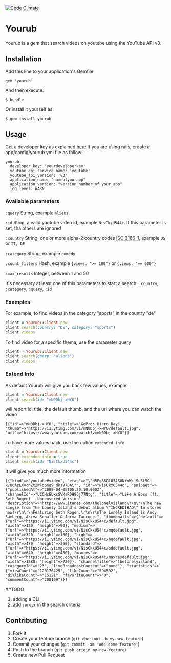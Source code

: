 [![Code Climate](https://codeclimate.com/github/edap/yourub.png)](https://codeclimate.com/github/edap/yourub)

# Yourub
Yourub is a gem that search videos on youtebe using the YouTube API v3.

## Installation

Add this line to your application's Gemfile:

    gem 'yourub'

And then execute:

    $ bundle

Or install it yourself as:

    $ gem install yourub

## Usage

Get a developer key as explained [here](http://www.youtube.com/watch?v=Im69kzhpR3I)
If you are using rails, create a app/config/yourub.yml file as follow:

    yourub:
      developer_key: 'yourdeveloperkey'
      youtube_api_service_name: 'youtube'
      youtube_api_version: 'v3'
      application_name: "nameofyourapp"
      application_version: "version_number_of_your_app"
      log_level: WARN

### Available parameters
`:query` String, example `aliens`

`:id` Sting, a valid youtube video id, example `NisCkxU544c`. If this parameter is set, tha others are ignored

`:country` String, one or more alpha-2 country codes [ISO 3166-1](http://www.iso.org/iso/country_codes/iso_3166_code_lists/country_names_and_code_elements.htm), example `US` or `IT, DE`

`:category` String, example `comedy`

`:count_filters` Hash, example `{views: ">= 100"}` or `{views: "== 600"}`

`:max_results` Integer, between 1 and 50

It's necessary at least one of this parameters to start a search: `:country`, `:category`, `:query`, `:id`
 
### Examples

For example, to find videos in the category "sports" in the country "de"
```ruby
client = Yourub::Client.new
client.search(country: "DE", category: "sports")
client.videos
```

To find video for a specific thema, use the parameter query

```ruby
client = Yourub::Client.new
client.search(query: "aliens")
client.videos
```

### Extend Info
As default Yourub will give you back few values, example:

```ruby
client = Yourub::Client.new
client.search(id: "mN0Dbj-xHY0")
```
will report id, title, the default thumb, and the url where you can watch the video
```
[{"id"=>"mN0Dbj-xHY0", "title"=>"GoPro: Hiero Day", "thumb"=>"https://i1.ytimg.com/vi/mN0Dbj-xHY0/default.jpg", "url"=>"https://www.youtube.com/watch?v=mN0Dbj-xHY0"}]
```

To have more values back, use the option `extended_info`
```ruby
client = Yourub::Client.new
client.extended_info = true
client.search(id: "NisCkxU544c")
```
It will give you much more information
```
[{"kind"=>"youtube#video", "etag"=>"\"N5Eg36Gl054SUNiWWc-Su3t5O-k/U6AzLXvcnZt2WFqpnq9_dksV7DA\"", "id"=>"NisCkxU544c", "snippet"=>{"publishedAt"=>"2009-04-05T05:20:10.000Z", "channelId"=>"UCCHcEUksSVKsRDH86j77Ntg", "title"=>"Like A Boss (ft. Seth Rogen) - Uncensored Version", "description"=>"http://www.itunes.com/thelonelyisland\r\n\r\nThe new single from The Lonely Island's debut album \"INCREDIBAD\" In stores now!\r\n\r\nFeaturing Seth Rogen.\r\n\r\nThe Lonely Island is Andy Samberg, Akiva Schaffer & Jorma Taccone.", "thumbnails"=>{"default"=>{"url"=>"https://i1.ytimg.com/vi/NisCkxU544c/default.jpg", "width"=>120, "height"=>90}, "medium"=>{"url"=>"https://i1.ytimg.com/vi/NisCkxU544c/mqdefault.jpg", "width"=>320, "height"=>180}, "high"=>{"url"=>"https://i1.ytimg.com/vi/NisCkxU544c/hqdefault.jpg", "width"=>480, "height"=>360}, "standard"=>{"url"=>"https://i1.ytimg.com/vi/NisCkxU544c/sddefault.jpg", "width"=>640, "height"=>480}, "maxres"=>{"url"=>"https://i1.ytimg.com/vi/NisCkxU544c/maxresdefault.jpg", "width"=>1280, "height"=>720}}, "channelTitle"=>"thelonelyisland", "categoryId"=>"23", "liveBroadcastContent"=>"none"}, "statistics"=>{"viewCount"=>"120176425", "likeCount"=>"594592", "dislikeCount"=>"15121", "favoriteCount"=>"0", "commentCount"=>"208109"}}]
```

##TODO

1. adding a CLI
2. add `:order` in the search criteria

## Contributing

1. Fork it
2. Create your feature branch (`git checkout -b my-new-feature`)
3. Commit your changes (`git commit -am 'Add some feature'`)
4. Push to the branch (`git push origin my-new-feature`)
5. Create new Pull Request
